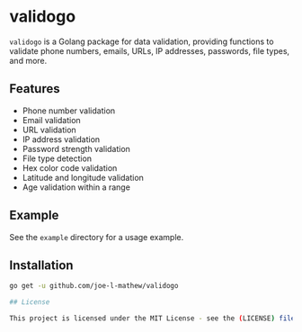 # validogo

`validogo` is a Golang package for data validation, providing functions to validate phone numbers, emails, URLs, IP addresses, passwords, file types, and more.

## Features

- Phone number validation
- Email validation
- URL validation
- IP address validation
- Password strength validation
- File type detection
- Hex color code validation
- Latitude and longitude validation
- Age validation within a range

## Example

See the `example` directory for a usage example.

## Installation

```bash
go get -u github.com/joe-l-mathew/validogo

## License

This project is licensed under the MIT License - see the (LICENSE) file for details.

